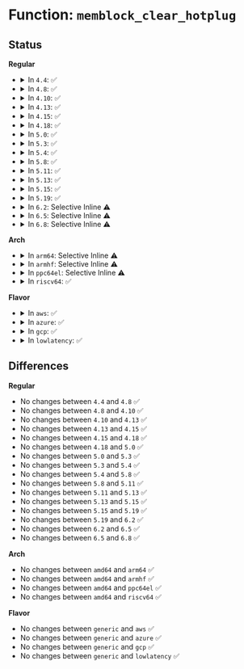 # Function: <code>memblock_clear_hotplug</code>

## Status
<b>Regular</b>
<ul>
<li>
<details>
<summary>In <code>4.4</code>: ✅</summary>

```c
int memblock_clear_hotplug(phys_addr_t base, phys_addr_t size);
```

**Collision:** Unique Global

**Inline:** No

**Transformation:** False

**Instances:**

```
In mm/memblock.c (ffffffff8181eb3c)
Location: mm/memblock.c:806
Inline: False
Direct callers:
  - arch/x86/mm/numa.c:numa_init
  - arch/x86/mm/numa.c:numa_init
  - mm/nobootmem.c:free_all_bootmem
```
**Symbols:**

```
ffffffff8181eb3c-ffffffff8181eb4e: memblock_clear_hotplug (STB_GLOBAL)
```
</details>
</li>
<li>
<details>
<summary>In <code>4.8</code>: ✅</summary>

```c
int memblock_clear_hotplug(phys_addr_t base, phys_addr_t size);
```

**Collision:** Unique Global

**Inline:** No

**Transformation:** False

**Instances:**

```
In mm/memblock.c (ffffffff81898ff6)
Location: mm/memblock.c:785
Inline: False
Direct callers:
  - arch/x86/mm/numa.c:numa_init
  - arch/x86/mm/numa.c:numa_init
  - mm/nobootmem.c:free_all_bootmem
```
**Symbols:**

```
ffffffff81898ff6-ffffffff81899008: memblock_clear_hotplug (STB_GLOBAL)
```
</details>
</li>
<li>
<details>
<summary>In <code>4.10</code>: ✅</summary>

```c
int memblock_clear_hotplug(phys_addr_t base, phys_addr_t size);
```

**Collision:** Unique Global

**Inline:** No

**Transformation:** False

**Instances:**

```
In mm/memblock.c (ffffffff818cd69e)
Location: mm/memblock.c:785
Inline: False
Direct callers:
  - arch/x86/mm/numa.c:numa_init
  - arch/x86/mm/numa.c:numa_clear_kernel_node_hotplug
  - mm/nobootmem.c:free_all_bootmem
```
**Symbols:**

```
ffffffff818cd69e-ffffffff818cd6b0: memblock_clear_hotplug (STB_GLOBAL)
```
</details>
</li>
<li>
<details>
<summary>In <code>4.13</code>: ✅</summary>

```c
int memblock_clear_hotplug(phys_addr_t base, phys_addr_t size);
```

**Collision:** Unique Global

**Inline:** No

**Transformation:** False

**Instances:**

```
In mm/memblock.c (ffffffff81904ae7)
Location: mm/memblock.c:769
Inline: False
Direct callers:
  - arch/x86/mm/numa.c:numa_init
  - arch/x86/mm/numa.c:numa_clear_kernel_node_hotplug
  - mm/nobootmem.c:free_all_bootmem
```
**Symbols:**

```
ffffffff81904ae7-ffffffff81904af9: memblock_clear_hotplug (STB_GLOBAL)
```
</details>
</li>
<li>
<details>
<summary>In <code>4.15</code>: ✅</summary>

```c
int memblock_clear_hotplug(phys_addr_t base, phys_addr_t size);
```

**Collision:** Unique Global

**Inline:** No

**Transformation:** False

**Instances:**

```
In mm/memblock.c (ffffffff8198eaf0)
Location: mm/memblock.c:769
Inline: False
Direct callers:
  - arch/x86/mm/numa.c:numa_init
  - arch/x86/mm/numa.c:numa_clear_kernel_node_hotplug
  - mm/nobootmem.c:free_all_bootmem
```
**Symbols:**

```
ffffffff8198eaf0-ffffffff8198eb02: memblock_clear_hotplug (STB_GLOBAL)
```
</details>
</li>
<li>
<details>
<summary>In <code>4.18</code>: ✅</summary>

```c
int memblock_clear_hotplug(phys_addr_t base, phys_addr_t size);
```

**Collision:** Unique Global

**Inline:** No

**Transformation:** False

**Instances:**

```
In mm/memblock.c (ffffffff819eb3d2)
Location: mm/memblock.c:777
Inline: False
Direct callers:
  - arch/x86/mm/numa.c:numa_init
  - arch/x86/mm/numa.c:numa_clear_kernel_node_hotplug
  - mm/nobootmem.c:free_all_bootmem
```
**Symbols:**

```
ffffffff819eb3d2-ffffffff819eb3e4: memblock_clear_hotplug (STB_GLOBAL)
```
</details>
</li>
<li>
<details>
<summary>In <code>5.0</code>: ✅</summary>

```c
int memblock_clear_hotplug(phys_addr_t base, phys_addr_t size);
```

**Collision:** Unique Global

**Inline:** No

**Transformation:** False

**Instances:**

```
In mm/memblock.c (ffffffff81a2664a)
Location: mm/memblock.c:890
Inline: False
Direct callers:
  - arch/x86/mm/numa.c:numa_init
  - arch/x86/mm/numa.c:numa_clear_kernel_node_hotplug
  - mm/memblock.c:memblock_free_all
```
**Symbols:**

```
ffffffff81a2664a-ffffffff81a2665c: memblock_clear_hotplug (STB_GLOBAL)
```
</details>
</li>
<li>
<details>
<summary>In <code>5.3</code>: ✅</summary>

```c
int memblock_clear_hotplug(phys_addr_t base, phys_addr_t size);
```

**Collision:** Unique Global

**Inline:** No

**Transformation:** False

**Instances:**

```
In mm/memblock.c (ffffffff81a96dfc)
Location: mm/memblock.c:890
Inline: False
Direct callers:
  - arch/x86/mm/numa.c:numa_init
  - arch/x86/mm/numa.c:numa_clear_kernel_node_hotplug
  - mm/memblock.c:memblock_free_all
```
**Symbols:**

```
ffffffff81a96dfc-ffffffff81a96e0e: memblock_clear_hotplug (STB_GLOBAL)
```
</details>
</li>
<li>
<details>
<summary>In <code>5.4</code>: ✅</summary>

```c
int memblock_clear_hotplug(phys_addr_t base, phys_addr_t size);
```

**Collision:** Unique Global

**Inline:** No

**Transformation:** False

**Instances:**

```
In mm/memblock.c (ffffffff81ace66c)
Location: mm/memblock.c:890
Inline: False
Direct callers:
  - arch/x86/mm/numa.c:numa_init
  - arch/x86/mm/numa.c:numa_clear_kernel_node_hotplug
  - mm/memblock.c:memblock_free_all
```
**Symbols:**

```
ffffffff81ace66c-ffffffff81ace67e: memblock_clear_hotplug (STB_GLOBAL)
```
</details>
</li>
<li>
<details>
<summary>In <code>5.8</code>: ✅</summary>

```c
int memblock_clear_hotplug(phys_addr_t base, phys_addr_t size);
```

**Collision:** Unique Global

**Inline:** No

**Transformation:** False

**Instances:**

```
In mm/memblock.c (ffffffff81bc6d8a)
Location: mm/memblock.c:898
Inline: False
Direct callers:
  - arch/x86/mm/numa.c:numa_init
  - arch/x86/mm/numa.c:numa_clear_kernel_node_hotplug
  - mm/memblock.c:free_low_memory_core_early
```
**Symbols:**

```
ffffffff81bc6d8a-ffffffff81bc6d9c: memblock_clear_hotplug (STB_GLOBAL)
```
</details>
</li>
<li>
<details>
<summary>In <code>5.11</code>: ✅</summary>

```c
int memblock_clear_hotplug(phys_addr_t base, phys_addr_t size);
```

**Collision:** Unique Global

**Inline:** No

**Transformation:** False

**Instances:**

```
In mm/memblock.c (ffffffff81c3faac)
Location: mm/memblock.c:885
Inline: False
Direct callers:
  - arch/x86/mm/numa.c:numa_init
  - arch/x86/mm/numa.c:numa_clear_kernel_node_hotplug
  - mm/memblock.c:free_low_memory_core_early
```
**Symbols:**

```
ffffffff81c3faac-ffffffff81c3fabe: memblock_clear_hotplug (STB_GLOBAL)
```
</details>
</li>
<li>
<details>
<summary>In <code>5.13</code>: ✅</summary>

```c
int memblock_clear_hotplug(phys_addr_t base, phys_addr_t size);
```

**Collision:** Unique Global

**Inline:** No

**Transformation:** False

**Instances:**

```
In mm/memblock.c (ffffffff81c31b6c)
Location: mm/memblock.c:885
Inline: False
Direct callers:
  - arch/x86/mm/numa.c:numa_init
  - arch/x86/mm/numa.c:numa_clear_kernel_node_hotplug
  - mm/memblock.c:memblock_free_all
```
**Symbols:**

```
ffffffff81c31b6c-ffffffff81c31b7e: memblock_clear_hotplug (STB_GLOBAL)
```
</details>
</li>
<li>
<details>
<summary>In <code>5.15</code>: ✅</summary>

```c
int memblock_clear_hotplug(phys_addr_t base, phys_addr_t size);
```

**Collision:** Unique Global

**Inline:** No

**Transformation:** False

**Instances:**

```
In mm/memblock.c (ffffffff81d50503)
Location: mm/memblock.c:912
Inline: False
Direct callers:
  - arch/x86/mm/numa.c:numa_init
  - arch/x86/mm/numa.c:numa_clear_kernel_node_hotplug
  - mm/memblock.c:memblock_free_all
```
**Symbols:**

```
ffffffff81d50503-ffffffff81d50515: memblock_clear_hotplug (STB_GLOBAL)
```
</details>
</li>
<li>
<details>
<summary>In <code>5.19</code>: ✅</summary>

```c
int memblock_clear_hotplug(phys_addr_t base, phys_addr_t size);
```

**Collision:** Unique Global

**Inline:** No

**Transformation:** False

**Instances:**

```
In mm/memblock.c (ffffffff81f20986)
Location: mm/memblock.c:913
Inline: False
Direct callers:
  - arch/x86/mm/numa.c:numa_init
  - arch/x86/mm/numa.c:numa_clear_kernel_node_hotplug
  - mm/memblock.c:memblock_free_all
```
**Symbols:**

```
ffffffff81f20986-ffffffff81f209a4: memblock_clear_hotplug (STB_GLOBAL)
```
</details>
</li>
<li>
<details>
<summary>In <code>6.2</code>: Selective Inline ⚠️</summary>

```c
int memblock_clear_hotplug(phys_addr_t base, phys_addr_t size);
```

**Collision:** Unique Global

**Inline:** Selective

**Transformation:** False

**Instances:**

```
In mm/memblock.c (ffffffff83ec1d8e)
Location: mm/memblock.c:928
Inline: True
Inline callers:
  - mm/memblock.c:memblock_free_all
Direct callers:
  - arch/x86/mm/numa.c:numa_init
  - arch/x86/mm/numa.c:numa_clear_kernel_node_hotplug
```
**Symbols:**

```
ffffffff820c9f60-ffffffff820c9f7e: memblock_clear_hotplug (STB_GLOBAL)
```
</details>
</li>
<li>
<details>
<summary>In <code>6.5</code>: Selective Inline ⚠️</summary>

```c
int memblock_clear_hotplug(phys_addr_t base, phys_addr_t size);
```

**Collision:** Unique Global

**Inline:** Selective

**Transformation:** False

**Instances:**

```
In mm/memblock.c (ffffffff836e6705)
Location: mm/memblock.c:941
Inline: True
Inline callers:
  - mm/memblock.c:free_low_memory_core_early
Direct callers:
  - arch/x86/mm/numa.c:numa_init
  - arch/x86/mm/numa.c:numa_clear_kernel_node_hotplug
```
**Symbols:**

```
ffffffff8214e1f0-ffffffff8214e20e: memblock_clear_hotplug (STB_GLOBAL)
```
</details>
</li>
<li>
<details>
<summary>In <code>6.8</code>: Selective Inline ⚠️</summary>

```c
int memblock_clear_hotplug(phys_addr_t base, phys_addr_t size);
```

**Collision:** Unique Global

**Inline:** Selective

**Transformation:** False

**Instances:**

```
In mm/memblock.c (ffffffff83919b92)
Location: mm/memblock.c:981
Inline: True
Inline callers:
  - mm/memblock.c:memblock_free_all
Direct callers:
  - arch/x86/mm/numa.c:numa_init
  - arch/x86/mm/numa.c:numa_clear_kernel_node_hotplug
```
**Symbols:**

```
ffffffff82230ee0-ffffffff82230f95: memblock_clear_hotplug (STB_GLOBAL)
```
</details>
</li>
</ul>
<b>Arch</b>
<ul>
<li>
<details>
<summary>In <code>arm64</code>: Selective Inline ⚠️</summary>

```c
int memblock_clear_hotplug(phys_addr_t base, phys_addr_t size);
```

**Collision:** Unique Global

**Inline:** Selective

**Transformation:** False

**Instances:**

```
In mm/memblock.c (ffff800011458c98)
Location: mm/memblock.c:890
Inline: True
Inline callers:
  - mm/memblock.c:memblock_free_all
```
**Symbols:**

```
ffff80001031ccb0-ffff80001031ccec: memblock_clear_hotplug (STB_GLOBAL)
```
</details>
</li>
<li>
<details>
<summary>In <code>armhf</code>: Selective Inline ⚠️</summary>

```c
int memblock_clear_hotplug(phys_addr_t base, phys_addr_t size);
```

**Collision:** Unique Global

**Inline:** Selective

**Transformation:** False

**Instances:**

```
In mm/memblock.c (c1532c04)
Location: mm/memblock.c:890
Inline: True
Inline callers:
  - mm/memblock.c:memblock_free_all
```
**Symbols:**

```
c0536b7c-c0536ba0: memblock_clear_hotplug (STB_GLOBAL)
```
</details>
</li>
<li>
<details>
<summary>In <code>ppc64el</code>: Selective Inline ⚠️</summary>

```c
int memblock_clear_hotplug(phys_addr_t base, phys_addr_t size);
```

**Collision:** Unique Global

**Inline:** Selective

**Transformation:** False

**Instances:**

```
In mm/memblock.c (c000000001382580)
Location: mm/memblock.c:890
Inline: True
Inline callers:
  - mm/memblock.c:memblock_free_all
```
**Symbols:**

```
c0000000003f0b60-c0000000003f0b7c: memblock_clear_hotplug (STB_GLOBAL)
```
</details>
</li>
<li>
<details>
<summary>In <code>riscv64</code>: ✅</summary>

```c
int memblock_clear_hotplug(phys_addr_t base, phys_addr_t size);
```

**Collision:** Unique Global

**Inline:** No

**Transformation:** False

**Instances:**

```
In mm/memblock.c (ffffffe0000487f8)
Location: mm/memblock.c:890
Inline: False
Direct callers:
  - mm/memblock.c:memblock_free_all
```
**Symbols:**

```
ffffffe0000487f8-ffffffe000048814: memblock_clear_hotplug (STB_GLOBAL)
```
</details>
</li>
</ul>
<b>Flavor</b>
<ul>
<li>
<details>
<summary>In <code>aws</code>: ✅</summary>

```c
int memblock_clear_hotplug(phys_addr_t base, phys_addr_t size);
```

**Collision:** Unique Global

**Inline:** No

**Transformation:** False

**Instances:**

```
In mm/memblock.c (ffffffff81a6d4dc)
Location: mm/memblock.c:890
Inline: False
Direct callers:
  - arch/x86/mm/numa.c:numa_init
  - arch/x86/mm/numa.c:numa_clear_kernel_node_hotplug
  - mm/memblock.c:memblock_free_all
```
**Symbols:**

```
ffffffff81a6d4dc-ffffffff81a6d4ee: memblock_clear_hotplug (STB_GLOBAL)
```
</details>
</li>
<li>
<details>
<summary>In <code>azure</code>: ✅</summary>

```c
int memblock_clear_hotplug(phys_addr_t base, phys_addr_t size);
```

**Collision:** Unique Global

**Inline:** No

**Transformation:** False

**Instances:**

```
In mm/memblock.c (ffffffff81a29a23)
Location: mm/memblock.c:890
Inline: False
Direct callers:
  - arch/x86/mm/numa.c:numa_init
  - arch/x86/mm/numa.c:numa_clear_kernel_node_hotplug
  - mm/memblock.c:memblock_free_all
```
**Symbols:**

```
ffffffff81a29a23-ffffffff81a29a35: memblock_clear_hotplug (STB_GLOBAL)
```
</details>
</li>
<li>
<details>
<summary>In <code>gcp</code>: ✅</summary>

```c
int memblock_clear_hotplug(phys_addr_t base, phys_addr_t size);
```

**Collision:** Unique Global

**Inline:** No

**Transformation:** False

**Instances:**

```
In mm/memblock.c (ffffffff81ad98ec)
Location: mm/memblock.c:890
Inline: False
Direct callers:
  - arch/x86/mm/numa.c:numa_init
  - arch/x86/mm/numa.c:numa_clear_kernel_node_hotplug
  - mm/memblock.c:memblock_free_all
```
**Symbols:**

```
ffffffff81ad98ec-ffffffff81ad98fe: memblock_clear_hotplug (STB_GLOBAL)
```
</details>
</li>
<li>
<details>
<summary>In <code>lowlatency</code>: ✅</summary>

```c
int memblock_clear_hotplug(phys_addr_t base, phys_addr_t size);
```

**Collision:** Unique Global

**Inline:** No

**Transformation:** False

**Instances:**

```
In mm/memblock.c (ffffffff81ae5da2)
Location: mm/memblock.c:890
Inline: False
Direct callers:
  - arch/x86/mm/numa.c:numa_init
  - arch/x86/mm/numa.c:numa_clear_kernel_node_hotplug
  - mm/memblock.c:memblock_free_all
```
**Symbols:**

```
ffffffff81ae5da2-ffffffff81ae5db4: memblock_clear_hotplug (STB_GLOBAL)
```
</details>
</li>
</ul>

## Differences
<b>Regular</b>
<ul>
<li>
No changes between <code>4.4</code> and <code>4.8</code> ✅
</li>
<li>
No changes between <code>4.8</code> and <code>4.10</code> ✅
</li>
<li>
No changes between <code>4.10</code> and <code>4.13</code> ✅
</li>
<li>
No changes between <code>4.13</code> and <code>4.15</code> ✅
</li>
<li>
No changes between <code>4.15</code> and <code>4.18</code> ✅
</li>
<li>
No changes between <code>4.18</code> and <code>5.0</code> ✅
</li>
<li>
No changes between <code>5.0</code> and <code>5.3</code> ✅
</li>
<li>
No changes between <code>5.3</code> and <code>5.4</code> ✅
</li>
<li>
No changes between <code>5.4</code> and <code>5.8</code> ✅
</li>
<li>
No changes between <code>5.8</code> and <code>5.11</code> ✅
</li>
<li>
No changes between <code>5.11</code> and <code>5.13</code> ✅
</li>
<li>
No changes between <code>5.13</code> and <code>5.15</code> ✅
</li>
<li>
No changes between <code>5.15</code> and <code>5.19</code> ✅
</li>
<li>
No changes between <code>5.19</code> and <code>6.2</code> ✅
</li>
<li>
No changes between <code>6.2</code> and <code>6.5</code> ✅
</li>
<li>
No changes between <code>6.5</code> and <code>6.8</code> ✅
</li>
</ul>
<b>Arch</b>
<ul>
<li>
No changes between <code>amd64</code> and <code>arm64</code> ✅
</li>
<li>
No changes between <code>amd64</code> and <code>armhf</code> ✅
</li>
<li>
No changes between <code>amd64</code> and <code>ppc64el</code> ✅
</li>
<li>
No changes between <code>amd64</code> and <code>riscv64</code> ✅
</li>
</ul>
<b>Flavor</b>
<ul>
<li>
No changes between <code>generic</code> and <code>aws</code> ✅
</li>
<li>
No changes between <code>generic</code> and <code>azure</code> ✅
</li>
<li>
No changes between <code>generic</code> and <code>gcp</code> ✅
</li>
<li>
No changes between <code>generic</code> and <code>lowlatency</code> ✅
</li>
</ul>
